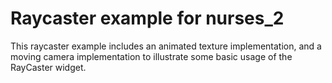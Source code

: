 # Raycaster example for nurses_2

This raycaster example includes an animated texture implementation, and a moving camera implementation to illustrate
some basic usage of the RayCaster widget.
